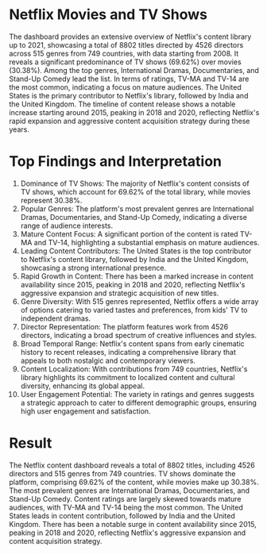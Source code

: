 
# Netflix Movies and TV Shows
The dashboard provides an extensive overview of Netflix's content library up to 2021, showcasing a total of 8802 titles directed by 4526 directors across 515 genres from 749 countries, with data starting from 2008. It reveals a significant predominance of TV shows (69.62%) over movies (30.38%). Among the top genres, International Dramas, Documentaries, and Stand-Up Comedy lead the list. In terms of ratings, TV-MA and TV-14 are the most common, indicating a focus on mature audiences. The United States is the primary contributor to Netflix's library, followed by India and the United Kingdom. The timeline of content release shows a notable increase starting around 2015, peaking in 2018 and 2020, reflecting Netflix's rapid expansion and aggressive content acquisition strategy during these years.

# Top Findings and Interpretation
1. Dominance of TV Shows: The majority of Netflix's content consists of TV shows, which account for 69.62% of the total library, while movies represent 30.38%.
2. Popular Genres: The platform's most prevalent genres are International Dramas, Documentaries, and Stand-Up Comedy, indicating a diverse range of audience interests.
3. Mature Content Focus: A significant portion of the content is rated TV-MA and TV-14, highlighting a substantial emphasis on mature audiences.
4. Leading Content Contributors: The United States is the top contributor to Netflix's content library, followed by India and the United Kingdom, showcasing a strong international presence.
5. Rapid Growth in Content: There has been a marked increase in content availability since 2015, peaking in 2018 and 2020, reflecting Netflix's aggressive expansion and strategic acquisition of new titles.
6. Genre Diversity: With 515 genres represented, Netflix offers a wide array of options catering to varied tastes and preferences, from kids' TV to independent dramas.
7. Director Representation: The platform features work from 4526 directors, indicating a broad spectrum of creative influences and styles.
8. Broad Temporal Range: Netflix's content spans from early cinematic history to recent releases, indicating a comprehensive library that appeals to both nostalgic and contemporary viewers.
9. Content Localization: With contributions from 749 countries, Netflix's library highlights its commitment to localized content and cultural diversity, enhancing its global appeal.
10. User Engagement Potential: The variety in ratings and genres suggests a strategic approach to cater to different demographic groups, ensuring high user engagement and satisfaction.
 # Result
 The Netflix content dashboard reveals a total of 8802 titles, including 4526 directors and 515 genres from 749 countries. TV shows dominate the platform, comprising 69.62% of the content, while movies make up 30.38%. The most prevalent genres are International Dramas, Documentaries, and Stand-Up Comedy. Content ratings are largely skewed towards mature audiences, with TV-MA and TV-14 being the most common. The United States leads in content contribution, followed by India and the United Kingdom. There has been a notable surge in content availability since 2015, peaking in 2018 and 2020, reflecting Netflix's aggressive expansion and content acquisition strategy.